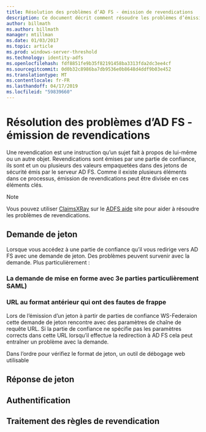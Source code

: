 ```yaml
---
title: Résolution des problèmes d’AD FS - émission de revendications
description: Ce document décrit comment résoudre les problèmes d’émission de jeton avec AD FS
author: billmath
ms.author: billmath
manager: mtillman
ms.date: 01/03/2017
ms.topic: article
ms.prod: windows-server-threshold
ms.technology: identity-adfs
ms.openlocfilehash: fdf8851fe9b35f82191458ba3313fda2dc3ee4cf
ms.sourcegitcommit: 0d0b32c8986ba7db9536e0b8648d4ddf9b03e452
ms.translationtype: MT
ms.contentlocale: fr-FR
ms.lasthandoff: 04/17/2019
ms.locfileid: "59839660"
---
```

# <a name="ad-fs-troubleshooting---claims-issuance"></a>Résolution des problèmes d’AD FS - émission de revendications
Une revendication est une instruction qu’un sujet fait à propos de lui-même ou un autre objet.  Revendications sont émises par une partie de confiance, ils sont et un ou plusieurs des valeurs empaquetées dans des jetons de sécurité émis par le serveur AD FS.  Comme il existe plusieurs éléments dans ce processus, émission de revendications peut être divisée en ces éléments clés.

>[!NOTE]  
>Vous pouvez utiliser [ClaimsXRay](https://adfshelp.microsoft.com/ClaimsXray/TokenRequest) sur le [ADFS aide](https://adfshelp.microsoft.com) site pour aider à résoudre les problèmes de revendications.   

## <a name="token-request"></a>Demande de jeton
Lorsque vous accédez à une partie de confiance qu’il vous redirige vers AD FS avec une demande de jeton.  Des problèmes peuvent survenir avec la demande.  Plus particulièrement :

### <a name="the-request-formatting-with-3rd-parties-particularly-saml"></a>La demande de mise en forme avec 3e parties particulièrement SAML)

### <a name="pre-formated-urls-that-have-typos"></a>URL au format antérieur qui ont des fautes de frappe
Lors de l’émission d’un jeton à partir de parties de confiance WS-Federaion cette demande de jeton rencontre avec des paramètres de chaîne de requête URL.  Si la partie de confiance ne spécifie pas les paramètres corrects dans cette URL lorsqu’il effectue la redirection à AD FS cela peut entraîner un problème avec la demande.


Dans l’ordre pour vérifiez le format de jeton, un outil de débogage web utilisable


## <a name="token-response"></a>Réponse de jeton

## <a name="authentication"></a>Authentification

## <a name="claim-rule-processing"></a>Traitement des règles de revendication